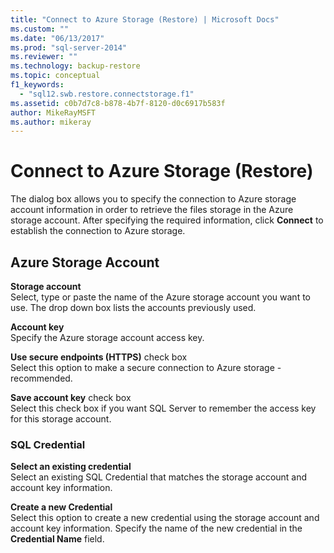 ```yaml
---
title: "Connect to Azure Storage (Restore) | Microsoft Docs"
ms.custom: ""
ms.date: "06/13/2017"
ms.prod: "sql-server-2014"
ms.reviewer: ""
ms.technology: backup-restore
ms.topic: conceptual
f1_keywords: 
  - "sql12.swb.restore.connectstorage.f1"
ms.assetid: c0b7d7c8-b878-4b7f-8120-d0c6917b583f
author: MikeRayMSFT
ms.author: mikeray
---
```

# Connect to Azure Storage (Restore)
  The dialog box allows you to specify the connection to Azure storage account information in order to retrieve the files storage in the Azure storage account. After specifying the required information, click **Connect** to establish the connection to Azure storage.  
  
## Azure Storage Account  
 **Storage account**  
 Select, type or paste the name of the Azure storage account you want to use. The drop down box lists the accounts previously used.  
  
 **Account key**  
 Specify the Azure storage account access key.  
  
 **Use secure endpoints (HTTPS)** check box  
 Select this option to make a secure connection to Azure storage - recommended.  
  
 **Save account key** check box  
 Select this check box if you want SQL Server to remember the access key for this storage account.  
  
### SQL Credential  
 **Select an existing credential**  
 Select an existing SQL Credential that matches the storage account and account key information.  
  
 **Create a new Credential**  
 Select this option to create a new credential using the storage account and account key information. Specify the name of the new credential in the **Credential Name** field.  
  
  
